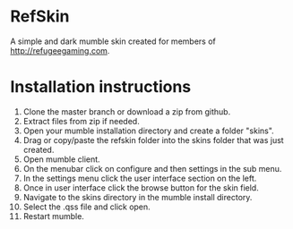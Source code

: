 RefSkin
=======

A simple and dark mumble skin created for members of http://refugeegaming.com. 

Installation instructions
=======
1. Clone the master branch or download a zip from github.
2. Extract files from zip if needed.
3. Open your mumble installation directory and create a folder "skins".
4. Drag or copy/paste the refskin folder into the skins folder that was just created.
5. Open mumble client.
6. On the menubar click on configure and then settings in the sub menu.
7. In the settings menu click the user interface section on the left.
8. Once in user interface click the browse button for the skin field.
9. Navigate to the skins directory in the mumble install directory.
10. Select the .qss file and click open.
11. Restart mumble.